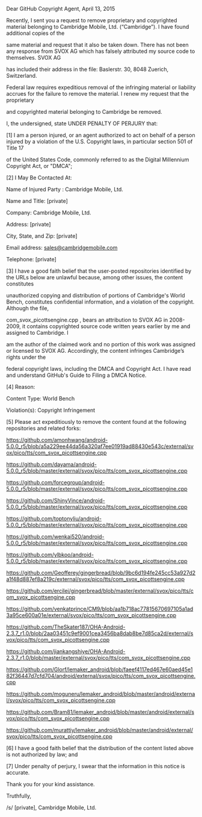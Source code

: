Dear GitHub Copyright Agent, April 13, 2015

Recently, I sent you a request to remove proprietary and copyrighted
material belonging to Cambridge Mobile, Ltd. (“Cambridge”). I have found
additional copies of the

same material and request that it also be taken down. There has not been
any response from SVOX AG which has falsely attributed my source code to
themselves. SVOX AG

has included their address in the file: Baslerstr. 30, 8048 Zuerich,
Switzerland.

Federal law requires expeditious removal of the infringing material or
liability accrues for the failure to remove the material. I renew my
request that the proprietary

and copyrighted material belonging to Cambridge be removed.

I, the undersigned, state UNDER PENALTY OF PERJURY that:

[1] I am a person injured, or an agent authorized to act on behalf of a
person injured by a violation of the U.S. Copyright laws, in particular
section 501 of Title 17

of the United States Code, commonly referred to as the Digital
Millennium Copyright Act, or "DMCA";

[2] I May Be Contacted At:

Name of Injured Party : Cambridge Mobile, Ltd.

Name and Title: [private]

Company: Cambridge Mobile, Ltd.

Address: [private]

City, State, and Zip: [private]

Email address: sales@cambridgemobile.com

Telephone: [private]

[3] I have a good faith belief that the user-posted repositories
identified by the URLs below are unlawful because, among other issues,
the content constitutes

unauthorized copying and distribution of portions of Cambridge's World
Bench, constitutes confidential information, and a violation of the
copyright. Although the file,

com_svox_picottsengine.cpp , bears an attribution to SVOX AG in
2008-2009, it contains copyrighted source code written years earlier by
me and assigned to Cambridge. I

am the author of the claimed work and no portion of this work was
assigned or licensed to SVOX AG. Accordingly, the content infringes
Cambridge’s rights under the

federal copyright laws, including the DMCA and Copyright Act. I have
read and understand GitHub's Guide to Filing a DMCA Notice.

[4] Reason:

Content Type: World Bench

Violation(s): Copyright Infringement

[5] Please act expeditiously to remove the content found at the
following repositories and related forks:

https://github.com/amonhwang/android-5.0.0_r5/blob/a5a229ee44da56a320af7ee01919ad88430e543c/external/svox/pico/tts/com_svox_picottsengine.cpp

https://github.com/dayama/android-5.0.0_r5/blob/master/external/svox/pico/tts/com_svox_picottsengine.cpp

https://github.com/forcegroup/android-5.0.0_r5/blob/master/external/svox/pico/tts/com_svox_picottsengine.cpp

https://github.com/ShinyVince/android-5.0.0_r5/blob/master/external/svox/pico/tts/com_svox_picottsengine.cpp

https://github.com/toptonyliu/android-5.0.0_r5/blob/master/external/svox/pico/tts/com_svox_picottsengine.cpp

https://github.com/wenkai520/android-5.0.0_r5/blob/master/external/svox/pico/tts/com_svox_picottsengine.cpp

https://github.com/ylbkoo/android-5.0.0_r5/blob/master/external/svox/pico/tts/com_svox_picottsengine.cpp

https://github.com/Geofferey/gingerbread/blob/9bc6d194fe245cc53a927d2a1f48d887ef8a219c/external/svox/pico/tts/com_svox_picottsengine.cpp

https://github.com/ercilei/gingerbread/blob/master/external/svox/pico/tts/com_svox_picottsengine.cpp

https://github.com/venkatprince/CM9/blob/aa1b718ac77815670697105a1ad3a95ce600a01e/external/svox/pico/tts/com_svox_picottsengine.cpp

https://github.com/TheSkater187/OHA-Android-2.3.7_r1.0/blob/2aa03451c9ef9001cea3456ba8dab8be7d85ca2d/external/svox/pico/tts/com_svox_picottsengine.cpp

https://github.com/jiankangshiye/OHA-Android-2.3.7_r1.0/blob/master/external/svox/pico/tts/com_svox_picottsengine.cpp

https://github.com/Glorf/lemaker_android/blob/faeef4117ed467e60aed45e182f36447d7cfd704/android/external/svox/pico/tts/com_svox_picottsengine.cpp

https://github.com/moguneru/lemaker_android/blob/master/android/external/svox/pico/tts/com_svox_picottsengine.cpp

https://github.com/Bram81/lemaker_android/blob/master/android/external/svox/pico/tts/com_svox_picottsengine.cpp

https://github.com/murattiy/lemaker_android/blob/master/android/external/svox/pico/tts/com_svox_picottsengine.cpp

[6] I have a good faith belief that the distribution of the content
listed above is not authorized by law; and

[7] Under penalty of perjury, I swear that the information in this
notice is accurate.

Thank you for your kind assistance.

Truthfully,

/s/ [private], Cambridge Mobile, Ltd.
